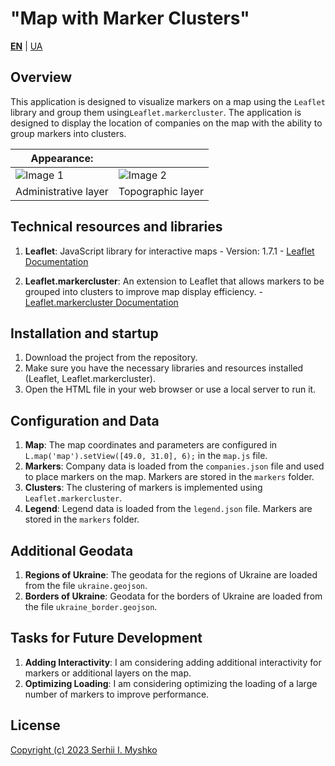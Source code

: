 # "Map with Marker Clusters"

**[EN](https://github.com/sergeiown/Map_with_Marker_Clusters/blob/main/README.md)**  |  [UA](https://github.com/sergeiown/Map_with_Marker_Clusters/blob/main/README-UA.md)

## Overview

This application is designed to visualize markers on a map using the `Leaflet` library and group them using`Leaflet.markercluster`. The application is designed to display the location of companies on the map with the ability to group markers into clusters.

| Appearance:  ||
| --- | --- |
| ![Image 1](https://github.com/sergeiown/Map_with_Marker_Clusters/assets/112722061/f438e4b3-df98-4611-bcfe-7b13c8f19e3b) | ![Image 2](https://github.com/sergeiown/Map_with_Marker_Clusters/assets/112722061/435dcedc-65c9-4ce7-944a-8d86e3dc9037) |
| Administrative layer                  | Topographic layer                      |

## Technical resources and libraries

1. **Leaflet**: JavaScript library for interactive maps - Version: 1.7.1 - [Leaflet Documentation](https://leafletjs.com/)

2. **Leaflet.markercluster**: An extension to Leaflet that allows markers to be grouped into clusters to improve map display efficiency. - [Leaflet.markercluster Documentation](https://github.com/Leaflet/Leaflet.markercluster)

## Installation and startup

1. Download the project from the repository.
2. Make sure you have the necessary libraries and resources installed (Leaflet, Leaflet.markercluster).
3. Open the HTML file in your web browser or use a local server to run it.

## Configuration and Data

1. **Map**: The map coordinates and parameters are configured in `L.map('map').setView([49.0, 31.0], 6);` in the `map.js` file.
2. **Markers**: Company data is loaded from the `companies.json` file and used to place markers on the map. Markers are stored in the `markers` folder.
3. **Clusters**: The clustering of markers is implemented using `Leaflet.markercluster`.
4. **Legend**: Legend data is loaded from the `legend.json` file. Markers are stored in the `markers` folder.

## Additional Geodata

1. **Regions of Ukraine**: The geodata for the regions of Ukraine are loaded from the file `ukraine.geojson`.
2. **Borders of Ukraine**: Geodata for the borders of Ukraine are loaded from the file `ukraine_border.geojson`.

## Tasks for Future Development

1. **Adding Interactivity**: I am considering adding additional interactivity for markers or additional layers on the map.
2. **Optimizing Loading**: I am considering optimizing the loading of a large number of markers to improve performance.

## License

[Copyright (c) 2023 Serhii I. Myshko](https://github.com/sergeiown/Map_with_Marker_Clusters/blob/main/LICENSE)
